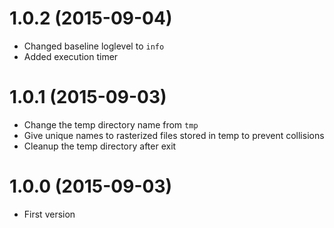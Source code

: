 # 1.0.2 (2015-09-04)

 * Changed baseline loglevel to `info`
 * Added execution timer

# 1.0.1 (2015-09-03)
 
 * Change the temp directory name from `tmp`
 * Give unique names to rasterized files stored in temp to prevent collisions
 * Cleanup the temp directory after exit

# 1.0.0 (2015-09-03)

  * First version

